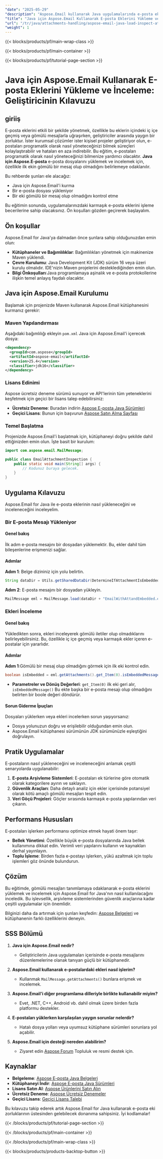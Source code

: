 ```yaml
---
"date": "2025-05-29"
"description": "Aspose.Email kullanarak Java uygulamalarında e-posta eklerini nasıl verimli bir şekilde yükleyeceğinizi ve inceleyeceğinizi öğrenin. Adım adım kılavuzumuzla gömülü mesajları işlemek için pratik çözümler keşfedin."
"title": "Java için Aspose.Email Kullanarak E-posta Eklerini Yükleme ve İnceleme&#58; Bir Geliştiricinin Kılavuzu"
"url": "/tr/java/attachments-handling/aspose-email-java-load-inspect-attachments/"
"weight": 1
---
```


{{< blocks/products/pf/main-wrap-class >}}

{{< blocks/products/pf/main-container >}}

{{< blocks/products/pf/tutorial-page-section >}}
# Java için Aspose.Email Kullanarak E-posta Eklerini Yükleme ve İnceleme: Geliştiricinin Kılavuzu

## giriiş
E-posta eklerini etkili bir şekilde yönetmek, özellikle bu eklerin içindeki iç içe geçmiş veya gömülü mesajlarla uğraşırken, geliştiriciler arasında yaygın bir zorluktur. İster kurumsal çözümler ister kişisel projeler geliştiriyor olun, e-postaları programatik olarak nasıl yöneteceğinizi bilmek süreçleri kolaylaştırabilir ve hataları en aza indirebilir. Bu eğitim, e-postaları programatik olarak nasıl yöneteceğinizi bilmenize yardımcı olacaktır. **Java için Aspose.E-posta** e-posta dosyalarını yüklemek ve incelemek için, özellikle ilk ekin gömülü bir mesaj olup olmadığını belirlemeye odaklanılır.

Bu rehberde şunları ele alacağız:
- Java için Aspose.Email'i kurma
- Bir e-posta dosyası yükleniyor
- Bir eki gömülü bir mesaj olup olmadığını kontrol etme

Bu eğitimin sonunda, uygulamalarınızdaki karmaşık e-posta eklerini işleme becerilerine sahip olacaksınız. Ön koşulları gözden geçirerek başlayalım.

## Ön koşullar
Aspose.Email for Java'ya dalmadan önce şunlara sahip olduğunuzdan emin olun:
- **Kütüphaneler ve Bağımlılıklar**: Bağımlılıkları yönetmek için makinenize Maven yüklendi.
- **Çevre Kurulumu**: Java Development Kit (JDK) sürüm 16 veya üzeri kurulu olmalıdır. IDE'nizin Maven projelerini desteklediğinden emin olun.
- **Bilgi Önkoşulları**:Java programlamaya aşinalık ve e-posta protokollerine ilişkin temel anlayış faydalı olacaktır.

## Java için Aspose.Email Kurulumu
Başlamak için projenizde Maven kullanarak Aspose.Email kütüphanesini kurmanız gerekir:

### Maven Yapılandırması
Aşağıdaki bağımlılığı ekleyin `pom.xml` Java için Aspose.Email'i içerecek dosya:

```xml
<dependency>
  <groupId>com.aspose</groupId>
  <artifactId>aspose-email</artifactId>
  <version>25.4</version>
  <classifier>jdk16</classifier>
</dependency>
```

### Lisans Edinimi
Aspose ücretsiz deneme sürümü sunuyor ve API'lerinin tüm yeteneklerini keşfetmek için geçici bir lisans talep edebilirsiniz:
- **Ücretsiz Deneme**: Buradan indirin [Aspose E-posta Java Sürümleri](https://releases.aspose.com/email/java/)
- **Geçici Lisans**: Bunun için başvurun [Aspose Satın Alma Sayfası](https://purchase.aspose.com/temporary-license/)

### Temel Başlatma
Projenizde Aspose.Email'i başlatmak için, kütüphaneyi doğru şekilde dahil ettiğinizden emin olun. İşte basit bir kurulum:

```java
import com.aspose.email.MailMessage;

public class EmailAttachmentInspection {
    public static void main(String[] args) {
        // Kodunuz buraya gelecek.
    }
}
```

## Uygulama Kılavuzu
Aspose.Email for Java ile e-posta eklerinin nasıl yükleneceğini ve inceleneceğini inceleyelim.

### Bir E-posta Mesajı Yükleniyor
#### Genel bakış
İlk adım e-posta mesajını bir dosyadan yüklemektir. Bu, ekler dahil tüm bileşenlerine erişmenizi sağlar.

#### Adımlar
**Adım 1**: Belge dizininiz için yolu belirtin.

```java
String dataDir = Utils.getSharedDataDir(DetermineIfAttachmentIsEmbeddedMessage.class) + "YOUR_DOCUMENT_DIRECTORY/";
```

**Adım 2**: E-posta mesajını bir dosyadan yükleyin.

```java
MailMessage eml = MailMessage.load(dataDir + "EmailWithAttandEmbedded.eml");
```

### Ekleri İnceleme
#### Genel bakış
Yükledikten sonra, ekleri inceleyerek gömülü iletiler olup olmadıklarını belirleyebilirsiniz. Bu, özellikle iç içe geçmiş veya karmaşık ekler içeren e-postalar için yararlıdır.

#### Adımlar
**Adım 1**:Gömülü bir mesaj olup olmadığını görmek için ilk eki kontrol edin.

```java
boolean isEmbedded = eml.getAttachments().get_Item(0).isEmbeddedMessage();
```
- **Parametreler ve Dönüş Değerleri**: `get_Item(0)` ilk eki geri alır, `isEmbeddedMessage()` Bu ekte başka bir e-posta mesajı olup olmadığını belirten bir boole değeri döndürür.
  

#### Sorun Giderme İpuçları
Dosyaları yüklerken veya ekleri incelerken sorun yaşıyorsanız:
- Dosya yolunuzun doğru ve erişilebilir olduğundan emin olun.
- Aspose.Email kütüphanesi sürümünün JDK sürümünüzle eşleştiğini doğrulayın.

## Pratik Uygulamalar
E-postaların nasıl yükleneceğini ve inceleneceğini anlamak çeşitli senaryolarda uygulanabilir:
1. **E-posta Arşivleme Sistemleri**: E-postaları ek türlerine göre otomatik olarak kategorilere ayırın ve saklayın.
2. **Güvenlik Araçları**: Daha detaylı analiz için ekler içerisinde potansiyel olarak kötü amaçlı gömülü mesajları tespit edin.
3. **Veri Göçü Projeleri**: Göçler sırasında karmaşık e-posta yapılarından veri çıkarın.

## Performans Hususları
E-postaları işlerken performansı optimize etmek hayati önem taşır:
- **Bellek Yönetimi**: Özellikle büyük e-posta dosyalarında Java bellek kullanımına dikkat edin. Verimli veri yapılarını kullanın ve kaynakları derhal yayınlayın.
- **Toplu İşleme**: Birden fazla e-postayı işlerken, yükü azaltmak için toplu işlemleri göz önünde bulundurun.
  
## Çözüm
Bu eğitimde, gömülü mesajları tanımlamaya odaklanarak e-posta eklerini yüklemek ve incelemek için Aspose.Email for Java'nın nasıl kullanılacağını inceledik. Bu işlevsellik, arşivleme sistemlerinden güvenlik araçlarına kadar çeşitli uygulamalar için önemlidir.

Bilginizi daha da artırmak için şunları keşfedin: [Aspose Belgeleri](https://reference.aspose.com/email/java/) ve kütüphanenin farklı özelliklerini deneyin.

## SSS Bölümü
1. **Java için Aspose.Email nedir?**
   - Geliştiricilerin Java uygulamaları içerisinde e-posta mesajlarını düzenlemelerine olanak tanıyan güçlü bir kütüphanedir.
   
2. **Aspose.Email kullanarak e-postalardaki ekleri nasıl işlerim?**
   - Kullanmak `MailMessage.getAttachments()` bunlara erişmek ve incelemek.

3. **Aspose.Email'i diğer programlama dilleriyle birlikte kullanabilir miyim?**
   - Evet, .NET, C++, Android vb. dahil olmak üzere birden fazla platformu destekler.
   
4. **E-postaları yüklerken karşılaşılan yaygın sorunlar nelerdir?**
   - Hatalı dosya yolları veya uyumsuz kütüphane sürümleri sorunlara yol açabilir.

5. **Aspose.Email için desteği nereden alabilirim?**
   - Ziyaret edin [Aspose Forum](https://forum.aspose.com/c/email/10) Topluluk ve resmi destek için.

## Kaynaklar
- **Belgeleme**: [Aspose E-posta Java Belgeleri](https://reference.aspose.com/email/java/)
- **Kütüphaneyi İndir**: [Aspose E-posta Java Sürümleri](https://releases.aspose.com/email/java/)
- **Lisans Satın Al**: [Aspose Ürünlerini Satın Alın](https://purchase.aspose.com/buy)
- **Ücretsiz Deneme**: [Aspose Ücretsiz Denemeler](https://releases.aspose.com/email/java/)
- **Geçici Lisans**: [Geçici Lisans Talebi](https://purchase.aspose.com/temporary-license/)

Bu kılavuzu takip ederek artık Aspose.Email for Java kullanarak e-posta eki zorluklarının üstesinden gelebilecek donanıma sahipsiniz. İyi kodlamalar!

{{< /blocks/products/pf/tutorial-page-section >}}

{{< /blocks/products/pf/main-container >}}

{{< /blocks/products/pf/main-wrap-class >}}

{{< blocks/products/products-backtop-button >}}